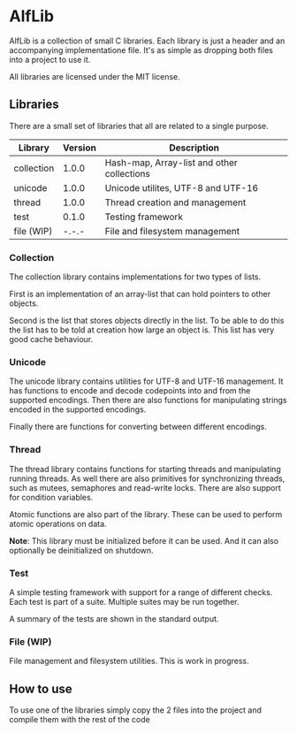 # AlfLib
AlfLib is a collection of small C libraries. Each library is just a header and 
an accompanying implementatione file. It's as simple as dropping both files into
a project to use it.

All libraries are licensed under the MIT license.

## Libraries
There are a small set of libraries that all are related to a single purpose.

| Library    | Version | Description                                |
|------------|---------|--------------------------------------------|
| collection | 1.0.0   | Hash-map, Array-list and other collections |
| unicode    | 1.0.0   | Unicode utilites, UTF-8 and UTF-16         |
| thread     | 1.0.0   | Thread creation and management             |
| test       | 0.1.0   | Testing framework                          |
| file (WIP) | -.-.-   | File and filesystem management             |

### Collection
The collection library contains implementations for two types of lists. 

First is an implementation of an array-list that can hold pointers to other objects.

Second is the list that stores objects directly in the list. To be able to do this the list has to be told at creation how large an object is. This list has very good cache behaviour.

### Unicode
The unicode library contains utilities for UTF-8 and UTF-16 management. It has functions to encode and decode codepoints into and from the supported encodings. Then there are also functions for manipulating strings encoded in the supported encodings.

Finally there are functions for converting between different encodings.

### Thread
The thread library contains functions for starting threads and manipulating running threads. As well there are also primitives for synchronizing threads, such as mutees, semaphores and read-write locks. There are also support for condition variables.

Atomic functions are also part of the library. These can be used to perform atomic operations on data.

**Note**: This library must be initialized before it can be used. And it can also optionally be deinitialized on shutdown.

### Test
A simple testing framework with support for a range of different checks. Each test is part of a suite. Multiple suites may be run together.

A summary of the tests are shown in the standard output.

### File (WIP)
File management and filesystem utilities. This is work in progress.

## How to use
To use one of the libraries simply copy the 2 files into the project and compile them with the rest of the code



